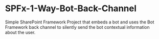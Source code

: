 # SPFx-1-Way-Bot-Back-Channel
Simple SharePoint Framework Project that embeds a bot and uses the Bot Framework back channel to silently send the bot contextual information about the user.
